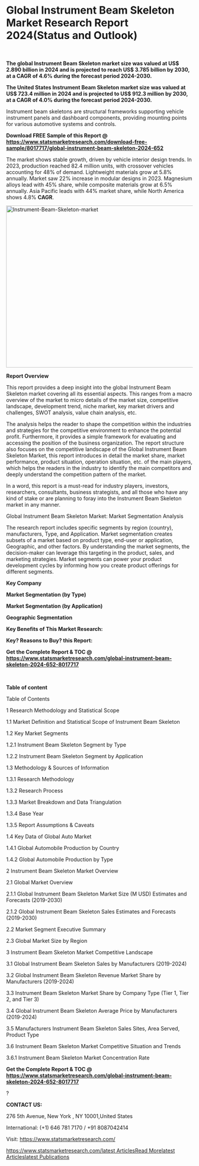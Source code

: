 <h1>Global Instrument Beam Skeleton Market Research Report 2024(Status and Outlook)</h1><br/><p><strong>The global Instrument Beam Skeleton market size was valued at US$ 2.890 billion in 2024 and is projected to reach US$ 3.785 billion by 2030, at a <strong>CAGR</strong> of 4.6% during the forecast period 2024-2030.</strong></p>
 
 
 
 <p><strong>The United States Instrument Beam Skeleton market size was valued at US$ 723.4 million in 2024 and is projected to US$ 912.3 million by 2030, at a <strong>CAGR</strong> of 4.0% during the forecast period 2024-2030.</strong></p>
 
 
 
 <p>Instrument beam skeletons are structural frameworks supporting vehicle instrument panels and dashboard components, providing mounting points for various automotive systems and controls.</p>
 
 
 
 <p><strong>Download FREE Sample of this Report @ <a href="https://www.statsmarketresearch.com/download-free-sample/8017717/global-instrument-beam-skeleton-2024-652">https://www.statsmarketresearch.com/download-free-sample/8017717/global-instrument-beam-skeleton-2024-652</a></strong></p>
 
 
 
 <p>The market shows stable growth, driven by vehicle interior design trends. In 2023, production reached 82.4 million units, with crossover vehicles accounting for 48% of demand. Lightweight materials grow at 5.8% annually. Market saw 22% increase in modular designs in 2023. Magnesium alloys lead with 45% share, while composite materials grow at 6.5% annually. Asia Pacific leads with 44% market share, while North America shows 4.8% <strong>CAGR</strong>.</p>
 
 
 
 <p><img alt="Instrument-Beam-Skeleton-market" src="https://www.grandresearchstore.com/assets/report-images/Instrument_Beam_Skeleton_market.png" style="width: 730px; height: 438px;" /></p>
 
 
 
 <p><strong>Report Overview</strong></p>
 
 
 
 <p>This report provides a deep insight into the global Instrument Beam Skeleton market covering all its essential aspects. This ranges from a macro overview of the market to micro details of the market size, competitive landscape, development trend, niche market, key market drivers and challenges, SWOT analysis, value chain analysis, etc.</p>
 
 
 
 <p>The analysis helps the reader to shape the competition within the industries and strategies for the competitive environment to enhance the potential profit. Furthermore, it provides a simple framework for evaluating and accessing the position of the business organization. The report structure also focuses on the competitive landscape of the Global Instrument Beam Skeleton Market, this report introduces in detail the market share, market performance, product situation, operation situation, etc. of the main players, which helps the readers in the industry to identify the main competitors and deeply understand the competition pattern of the market.</p>
 
 
 
 <p>In a word, this report is a must-read for industry players, investors, researchers, consultants, business strategists, and all those who have any kind of stake or are planning to foray into the Instrument Beam Skeleton market in any manner.</p>
 
 
 
 <p>Global Instrument Beam Skeleton Market: Market Segmentation Analysis</p>
 
 
 
 <p>The research report includes specific segments by region (country), manufacturers, Type, and Application. Market segmentation creates subsets of a market based on product type, end-user or application, Geographic, and other factors. By understanding the market segments, the decision-maker can leverage this targeting in the product, sales, and marketing strategies. Market segments can power your product development cycles by informing how you create product offerings for different segments.</p>
 
 
 
 <p><strong>Key Company</strong></p>
 
 
 
 <p><strong>Market Segmentation (by Type)</strong></p>
 
 
 
 <p><strong>Market Segmentation (<strong>by Application</strong>)</strong></p>
 
 
 
 <p><strong>Geographic Segmentation</strong></p>
 
 
 
 <p><strong>Key Benefits of This Market Research:</strong></p>
 
 
 
 <p><strong>Key? <strong>Reasons to Buy</strong>? this Report:</strong></p>
 
 
 
 <div><b>Get the Complete Report & TOC @ <a href="https://www.statsmarketresearch.com/global-instrument-beam-skeleton-2024-652-8017717">https://www.statsmarketresearch.com/global-instrument-beam-skeleton-2024-652-8017717</a></b></div>
 
 
 
 <p><br />
 
 <b>Table of content</b></p>
 
 
 
 <p>Table of Contents<br />
 
 1 Research Methodology and Statistical Scope<br />
 
 1.1 Market Definition and Statistical Scope of Instrument Beam Skeleton<br />
 
 1.2 Key Market Segments<br />
 
 1.2.1 Instrument Beam Skeleton Segment by Type<br />
 
 1.2.2 Instrument Beam Skeleton Segment by Application<br />
 
 1.3 Methodology & Sources of Information<br />
 
 1.3.1 Research Methodology<br />
 
 1.3.2 Research Process<br />
 
 1.3.3 Market Breakdown and Data Triangulation<br />
 
 1.3.4 Base Year<br />
 
 1.3.5 Report Assumptions & Caveats<br />
 
 1.4 Key Data of Global Auto Market<br />
 
 1.4.1 Global Automobile Production by Country<br />
 
 1.4.2 Global Automobile Production by Type<br />
 
 2 Instrument Beam Skeleton Market Overview<br />
 
 2.1 Global Market Overview<br />
 
 2.1.1 Global Instrument Beam Skeleton Market Size (M USD) Estimates and Forecasts (2019-2030)<br />
 
 2.1.2 Global Instrument Beam Skeleton Sales Estimates and Forecasts (2019-2030)<br />
 
 2.2 Market Segment Executive Summary<br />
 
 2.3 Global Market Size by Region<br />
 
 3 Instrument Beam Skeleton Market Competitive Landscape<br />
 
 3.1 Global Instrument Beam Skeleton Sales by Manufacturers (2019-2024)<br />
 
 3.2 Global Instrument Beam Skeleton Revenue Market Share by Manufacturers (2019-2024)<br />
 
 3.3 Instrument Beam Skeleton Market Share by Company Type (Tier 1, Tier 2, and Tier 3)<br />
 
 3.4 Global Instrument Beam Skeleton Average Price by Manufacturers (2019-2024)<br />
 
 3.5 Manufacturers Instrument Beam Skeleton Sales Sites, Area Served, Product Type<br />
 
 3.6 Instrument Beam Skeleton Market Competitive Situation and Trends<br />
 
 3.6.1 Instrument Beam Skeleton Market Concentration Rate</p>
 
 
 
 <div><b>Get the Complete Report & TOC @ <a href="https://www.statsmarketresearch.com/global-instrument-beam-skeleton-2024-652-8017717">https://www.statsmarketresearch.com/global-instrument-beam-skeleton-2024-652-8017717</a></b></div>
 
 
 
 <p>? </p>
 
 
 
 <p><b>CONTACT US:</b><br />
 
 276 5th Avenue, New York , NY 10001,United States<br />
 
 International: (+1) 646 781 7170 / +91 8087042414<br />
 
 Visit: <a href="https://www.statsmarketresearch.com/">https://www.statsmarketresearch.com/</a><br />
 
 <a href="https://gyeongbokgung.com">https://www.statsmarketresearch.com/</a><a href="https://hallyeomaritime.com">latest Articles</a><a href="https://jingwansa.com">Read More</a><a href="https://nguoiviet.jp/">latest Articles</a><a href="https://www.intelmarketresearch.com/">latest Publications</a></p>